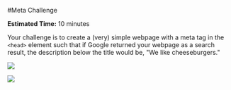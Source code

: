 #Meta Challenge

**Estimated Time:** 10 minutes

Your challenge is to create a (very) simple webpage with a meta tag in the `<head>` element such that if Google returned your webpage as a search result, the description below the title would be, "We like cheeseburgers."

![](http://christensenacademy.org/modules/html-basics/challenges/meta-challenge.png)


![](http://christensenacademy.org/img/signature.png)
